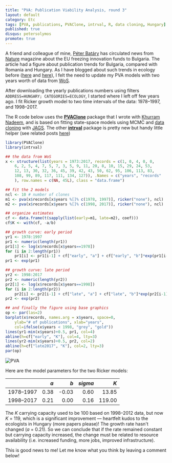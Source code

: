 ```yaml
---
title: "PVA: Publication Viability Analysis, round 3"
layout: default
category: Etc
tags: [PVA, publications, PVAClone, intrval, R, data cloning, Hungary]
published: true
disqus: petersolymos
promote: true
---
```


A friend and colleague of mine, [P&eacute;ter Bat&aacute;ry](https://sites.google.com/site/pbatary/)
has circulated news from [Nature](https://www.nature.com/articles/d41586-018-01374-x)
magazine about the EU freezing innovation funds to Bulgaria.
The article had a figure about publication trends for
Bulgaria, compared with Romania and Hungary.
As I have blogged about such trends in ecology before
([here](http://okologiablog.hu/node/219) and 
[here](http://peter.solymos.org/etc/2016/08/30/my-first-blog-post-was-a-guest-post.html)), 
I felt the need to update my PVA models
with two years worth of data from [WoS](https://webofknowledge.com/).

After downloading the yearly publications numbers
using filters `ADDRESS=HUNGARY; CATEGORIES=ECOLOGY`,
I started where I left off few years ago. I fit Ricker growth model
to two time intervals of the data: 1978&ndash;1997, and 1998&ndash;2017.

The R code below uses the [**PVAClone**]( https://CRAN.R-project.org/package=PVAClone) package
that I wrote with [Khurram Nadeem](https://www.researchgate.net/profile/Khurram_Nadeem),
and is based on fitting state-space models using 
MCMC and [data cloning](http://datacloning.org/) with [JAGS](http://mcmc-jags.sourceforge.net/).
The other [**intrval**](https://CRAN.R-project.org/package=interval) package is pretty new but handy little helper
(see related posts [here](http://peter.solymos.org/tags.html#intrval))

```R
library(PVAClone)
library(intrval)

## the data from WoS
x <- structure(list(years = 1973:2017, records = c(1, 0, 4, 0, 0,
    6, 2, 5, 4, 7, 5, 7, 3, 5, 9, 11, 20, 8, 10, 15, 29, 24, 53,
    12, 13, 30, 32, 36, 45, 39, 42, 43, 50, 62, 95, 106, 113, 83,
    108, 99, 89, 117, 111, 134, 127)), .Names = c("years", "records"
    ), row.names = c(NA, 45L), class = "data.frame")

## fit the 2 models
ncl <- 10 # number of clones
m1 <- pva(x$records[x$years %[]% c(1978, 1997)], ricker("none"), ncl)
m2 <- pva(x$records[x$years %[]% c(1998, 2017)], ricker("none"), ncl)

## organize estimates
cf <- data.frame(t(sapply(list(early=m1, late=m2), coef)))
cf$K <- with(cf, -a/b)

## growth curve: early period
yr1 <- 1978:1997
pr1 <- numeric(length(yr1))
pr1[1] <- log(x$records[x$years==1978])
for (i in 2:length(pr1))
    pr1[i] <- pr1[i-1] + cf["early", "a"] + cf["early", "b"]*exp(pr1[i-1])
pr1 <- exp(pr1)

## growth curve: late period
yr2 <- 1998:2017
pr2 <- numeric(length(yr2))
pr2[1] <- log(x$records[x$years==1998])
for (i in 2:length(pr2))
    pr2[i] <- pr2[i-1] + cf["late", "a"] + cf["late", "b"]*exp(pr2[i-1])
pr2 <- exp(pr2)

## and finally the figure using base graphics
op <- par(las=2)
barplot(x$records, names.arg = x$years, space=0,
    ylab="# of publications", xlab="years",
    col=ifelse(x$years < 1998, "grey", "gold"))
lines(yr1-min(x$years)+0.5, pr1, col=4)
abline(h=cf["early", "K"], col=4, lty=3)
lines(yr2-min(x$years)+0.5, pr2, col=2)
abline(h=cf["late2017", "K"], col=2, lty=3)
par(op)
```

<img src="{{ site.baseurl }}/images/2018/02/06/pva-3.png" class="img-responsive" alt="PVA">

Here are the model parameters for the two Ricker models:

|                |  *a*|  *b*| *sigma*|     *K*|
|:---------------|----:|-----:|------:|-------:|
|1978&ndash;1997 | 0.38| -0.03|   0.60|   13.85|
|1998&ndash;2017 | 0.21|  0.00|   0.16|  119.00|

The *K* carrying capacity used to be 100 based on 
1998&ndash;2012 data, but now *K* = 119, which is
a significant improvement &mdash; heartfelt kudos to the ecologists in Hungary
(more papers please)!
The growth rate hasn't changed (*a* = 0.21).
So we can conclude that if the rate remained constant
but carrying capacity increased, the change must be
related to resource availability
(i.e. increased funding, more jobs, improved infrastructure).

This is good news to me! Let me know what you think by leaving a comment below!
